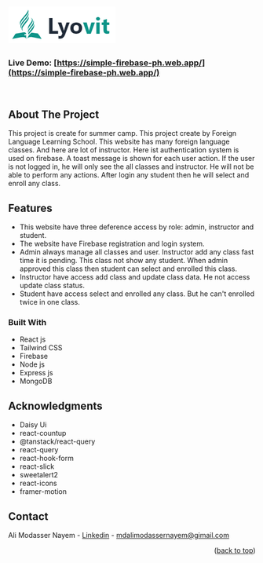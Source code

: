 <a name="readme-top"></a>

# ![product-logo](/public/logo.png)

### Live Demo: [https://simple-firebase-ph.web.app/](https://simple-firebase-ph.web.app/)

<br/>
<!-- ABOUT THE PROJECT -->

## About The Project

This project is create for summer camp. This project create by Foreign Language Learning School. This website has many foreign language classes. And here are lot of instructor. Here ist authentication system is used on firebase. A toast message is shown for each user action. If the user is not logged in, he will only see the all classes and instructor. He will not be able to perform any actions. After login any student then he will select and enroll any class.

## Features

-  This website have three deference access by role: admin, instructor and student.
-  The website have Firebase registration and login system.
-  Admin always manage all classes and user. Instructor add any class fast time it is pending. This class not show any student. When admin approved this class then student can select and enrolled this class.
-  Instructor have access add class and update class data. He not access update class status.
-  Student have access select and enrolled any class. But he can't enrolled twice in one class.

### Built With

-  React js
-  Tailwind CSS
-  Firebase
-  Node js
-  Express js
-  MongoDB

<!-- ACKNOWLEDGMENTS -->

## Acknowledgments

-  Daisy Ui
-  react-countup
-  @tanstack/react-query
-  react-query
-  react-hook-form
-  react-slick
-  sweetalert2
-  react-icons
-  framer-motion

<!-- CONTACT -->

## Contact

Ali Modasser Nayem - [Linkedin](https://www.linkedin.com/in/alimodassernayem/) - mdalimodassernayem@gimail.com

<p align="right">(<a href="#readme-top">back to top</a>)</p>
